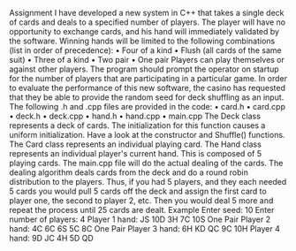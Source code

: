 Assignment
I have developed a new system in C++ that takes a single deck of cards and deals to a specified number of players. The player will have no opportunity to exchange cards, and his hand will immediately validated by the software. Winning hands will be limited to the following combinations (list in order of precedence):
•	Four of a kind
•	Flush (all cards of the same suit)
•	Three of a kind
•	Two pair
•	One pair
Players can play themselves or against other players. The program should prompt the operator on startup for the number of players that are participating in a particular game. In order to evaluate the performance of this new software, the casino has requested that they be able to provide the random seed for deck shuffling as an input. The following .h and .cpp files are provided in the code:
•	card.h
•	card.cpp
•	deck.h
•	deck.cpp
•	hand.h
•	hand.cpp
•	main.cpp
The Deck class represents a deck of cards. The initialization for this function causes a uniform initialization. Have a look at the constructor and Shuffle() functions.
The Card class represents an individual playing card. 
The Hand class represents an individual player's current hand. This is composed of 5 playing cards. 
The main.cpp file will do the actual dealing of the cards. The dealing algorithm deals cards from the deck and do a round robin distribution to the players. Thus, if you had 5 players, and they each needed 5 cards you would pull 5 cards off the deck and assign the first card to player one, the second to player 2, etc. Then you would deal 5 more and repeat the process until 25 cards are dealt.
Example
Enter seed: 10
Enter number of players: 4
Player 1 hand:   JS 10D  3H  7C 10S   One Pair
Player 2 hand:   4C  6C  6S  5C  8C   One Pair
Player 3 hand:   6H  KD  QC  9C 10H
Player 4 hand:   9D  JC  4H  5D  QD

